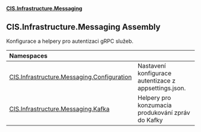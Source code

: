 #### [CIS.Infrastructure.Messaging](index.md 'index')

## CIS.Infrastructure.Messaging Assembly

Konfigurace a helpery pro autentizaci gRPC služeb.

| Namespaces | |
| :--- | :--- |
| [CIS.Infrastructure.Messaging.Configuration](CIS.Infrastructure.Messaging.Configuration.md 'CIS.Infrastructure.Messaging.Configuration') | Nastavení konfigurace autentizace z appsettings.json. |
| [CIS.Infrastructure.Messaging.Kafka](CIS.Infrastructure.Messaging.Kafka.md 'CIS.Infrastructure.Messaging.Kafka') | Helpery pro konzumacia produkování zpráv do Kafky |
